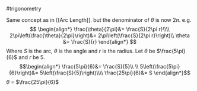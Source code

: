 #trigonometry 

Same concept as in [[Arc Length]]. but the denominator of $\theta$ is now 2$\pi$.
e.g.
$$
\begin{align*}
\frac{\theta}{2\pi}&= \frac{S}{2\pi r}\\\\
2\pi\left(\frac{\theta}{2\pi}\right)&= 2\pi\left(\frac{S}{2\pi r}\right)\\
\theta &= \frac{S}{r}
\end{align*}
$$
Where $S$ is the arc, $\theta$ is the angle and $r$ is the radius.
Let $\theta$ be $\frac{5\pi}{6}$ and $r$ be 5.
$$\begin{align*}
\frac{5\pi}{6}&= \frac{S}{5}\\
\\
5\left(\frac{5\pi}{6}\right)&= 5\left(\frac{S}{5}\right)\\\\
\frac{25\pi}{6}&= S
\end{align*}$$
$\theta$ = $\frac{25\pi}{6}$ 